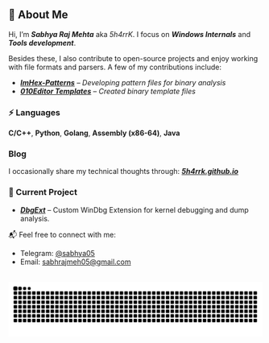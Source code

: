 ## 💫 About Me

Hi, I’m ***Sabhya Raj Mehta*** aka *5h4rrK*. I focus on ***Windows Internals*** and ***Tools development***.

Besides these, I also contribute to open-source projects and enjoy working with file formats and parsers. A few of my contributions include:

- [***ImHex-Patterns***](https://github.com/WerWolv/ImHex-Patterns) – *Developing pattern files for binary analysis*  
- [***010Editor Templates***](https://www.sweetscape.com/010editor/repository/scripts/) – *Created binary template files*

### ⚡     Languages
**C/C++**, **Python**, **Golang**, **Assembly (x86-64)**, **Java**

### Blog
I occasionally share my technical thoughts through: [***5h4rrk.github.io***](https://5h4rrk.github.io/posts/)

### 🚧 Current Project
+ ***[DbgExt](https://github.com/5h4rrk/DbgExt)*** – Custom WinDbg Extension for kernel debugging and dump analysis.

📬 Feel free to connect with me:  
- Telegram: [@sabhya05](https://t.me/sabhya05)  
- Email: [sabhrajmeh05@gmail.com](mailto:sabhrajmeh05@gmail.com)

<br/>

<img src="https://raw.githubusercontent.com/5h4rrK/5h4rrK/output/snake.svg" alt="Snake animation" />
